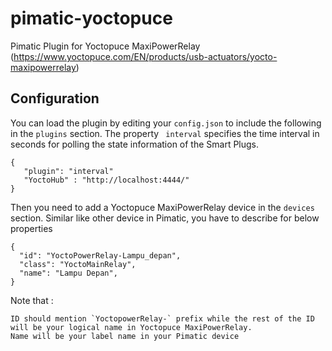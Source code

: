 pimatic-yoctopuce
=================

Pimatic Plugin for Yoctopuce MaxiPowerRelay (https://www.yoctopuce.com/EN/products/usb-actuators/yocto-maxipowerrelay)

Configuration
-------------

You can load the plugin by editing your `config.json` to include the following in the `plugins` section. The property `
interval` specifies the time interval in seconds for polling the state information of the Smart Plugs.   

    { 
       "plugin": "interval"
       "YoctoHub" : "http://localhost:4444/"
    }
    
Then you need to add a Yoctopuce MaxiPowerRelay device in the `devices` section. 
Similar like other device in Pimatic, you have to describe for below properties

    {
      "id": "YoctoPowerRelay-Lampu_depan",
      "class": "YoctoMainRelay",
      "name": "Lampu Depan",
    }   
    

Note that :

    ID should mention `YoctopowerRelay-` prefix while the rest of the ID will be your logical name in Yoctopuce MaxiPowerRelay.
    Name will be your label name in your Pimatic device